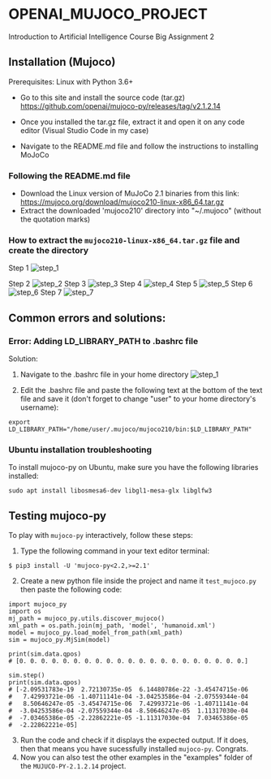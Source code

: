 # OPENAI_MUJOCO_PROJECT
 Introduction to Artificial Intelligence Course Big Assignment 2

## Installation (Mujoco)

Prerequisites:
  Linux with Python 3.6+
- Go to this site and install the source code (tar.gz)
https://github.com/openai/mujoco-py/releases/tag/v2.1.2.14

- Once you installed the tar.gz file, extract it and open it on any code editor (Visual Studio Code in my case)
- Navigate to the README.md file and follow the instructions to installing MoJoCo

### Following the README.md file
- Download the Linux version of MuJoCo 2.1 binaries from this link: https://mujoco.org/download/mujoco210-linux-x86_64.tar.gz
- Extract the downloaded 'mujoco210' directory into "~\/.mujoco" (without the quotation marks)

### How to extract the `mujoco210-linux-x86_64.tar.gz` file and create the directory

Step 1
![step_1](assets/42e15eda2f0f09cf9664f5a65560584.png)

Step 2
![step_2](assets/WeChat%20Image_20230426023916.png)
Step 3
![step_3](assets/WeChat%20Image_20230426023925.png)
Step 4
![step_4](assets/WeChat%20Image_20230426023930.png)
Step 5
![step_5](assets/WeChat%20Image_20230426023934.png)
Step 6
![step_6](assets/WeChat%20Image_20230426023938.png)
Step 7
![step_7](assets/WeChat%20Image_20230426023941.png)

## Common errors and solutions:

### Error: Adding LD_LIBRARY_PATH to .bashrc file

Solution:
1. Navigate to the .bashrc file in your home directory 
![step_1](assets/WeChat%20Image_20230426025515.png)

1. Edit the .bashrc file and paste the following text at the bottom of the text file and save it (don't forget to change "user" to your home directory's username):
``` 
export LD_LIBRARY_PATH="/home/user/.mujoco/mujoco210/bin:$LD_LIBRARY_PATH"
```
### Ubuntu installation troubleshooting

To install mujoco-py on Ubuntu, make sure you have the following libraries installed:

    sudo apt install libosmesa6-dev libgl1-mesa-glx libglfw3

## Testing mujoco-py 
To play with `mujoco-py` interactively, follow these steps:

1. Type the following command in your text editor terminal:
``` 
$ pip3 install -U 'mujoco-py<2.2,>=2.1'
```

2. Create a new python file inside the project and name it `test_mujoco.py` then paste the following code:
```
import mujoco_py
import os
mj_path = mujoco_py.utils.discover_mujoco()
xml_path = os.path.join(mj_path, 'model', 'humanoid.xml')
model = mujoco_py.load_model_from_path(xml_path)
sim = mujoco_py.MjSim(model)

print(sim.data.qpos)
# [0. 0. 0. 0. 0. 0. 0. 0. 0. 0. 0. 0. 0. 0. 0. 0. 0. 0. 0. 0. 0.]

sim.step()
print(sim.data.qpos)
# [-2.09531783e-19  2.72130735e-05  6.14480786e-22 -3.45474715e-06
#   7.42993721e-06 -1.40711141e-04 -3.04253586e-04 -2.07559344e-04
#   8.50646247e-05 -3.45474715e-06  7.42993721e-06 -1.40711141e-04
#  -3.04253586e-04 -2.07559344e-04 -8.50646247e-05  1.11317030e-04
#  -7.03465386e-05 -2.22862221e-05 -1.11317030e-04  7.03465386e-05
#  -2.22862221e-05]
```
3. Run the code and check if it displays the expected output. If it does, then that means you have sucessfully installed `mujoco-py`. Congrats. 
4. Now you can also test the other examples in the "examples" folder of the `MUJUCO-PY-2.1.2.14` project. 
